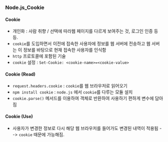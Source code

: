 ### Node.js_Cookie

#### Cookie
- 개인화 : 사람 취향 / 선택에 따라웹 페이지를 다르게 보여주는 것, 로그인 인증 등등.
- `cookie`를 도입하면서 이전에 접속한 사용자에 정보를 웹 서버에 전송하고 웹 서버는 이 정보를 바탕으로 현재 접속한 사용자를 인식함
- `http` 프로토콜에 포함된 기술
- `cookie` 설정 : `Set-Cookie: <cookie-name>=<cookie-value>`

#### Cookie (Read)
- `request.headers.cookie` : `cookie`를 웹 브라우저로 읽어오기
- `npm install cookie` : `node.js` 에서 `cookie`를 다루는 모듈 설치
- `cookie.parse()` 메서드를 이용하여 객체로 반환하여 사용하기 편하게 변수에 담아짐

#### Cookie (Use)
- 사용자가 변경한 정보로 다시 해당 웹 브라우저를 들어가도 변경된 내역이 적용됨 --> `cookie` 때문에 가능해짐.